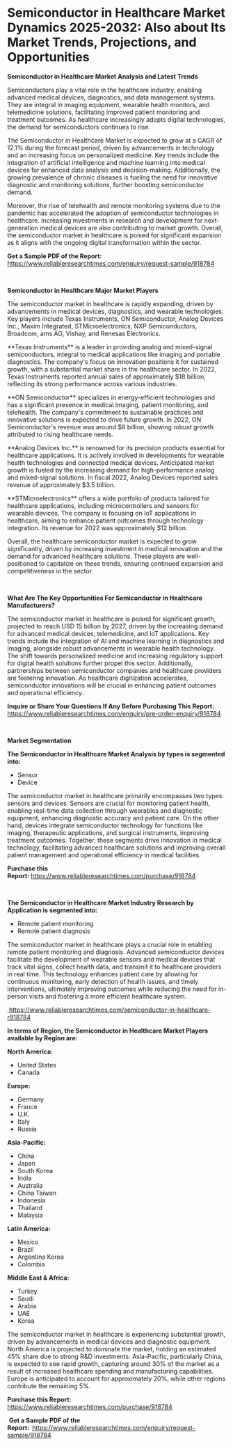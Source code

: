 <p><h1>Semiconductor in Healthcare Market Dynamics 2025-2032: Also about Its Market Trends, Projections, and Opportunities</h1></p><p><strong>Semiconductor in Healthcare Market Analysis and Latest Trends</strong></p>
<p><p>Semiconductors play a vital role in the healthcare industry, enabling advanced medical devices, diagnostics, and data management systems. They are integral in imaging equipment, wearable health monitors, and telemedicine solutions, facilitating improved patient monitoring and treatment outcomes. As healthcare increasingly adopts digital technologies, the demand for semiconductors continues to rise.</p><p>The Semiconductor in Healthcare Market is expected to grow at a CAGR of 12.1% during the forecast period, driven by advancements in technology and an increasing focus on personalized medicine. Key trends include the integration of artificial intelligence and machine learning into medical devices for enhanced data analysis and decision-making. Additionally, the growing prevalence of chronic diseases is fueling the need for innovative diagnostic and monitoring solutions, further boosting semiconductor demand.</p><p>Moreover, the rise of telehealth and remote monitoring systems due to the pandemic has accelerated the adoption of semiconductor technologies in healthcare. Increasing investments in research and development for next-generation medical devices are also contributing to market growth. Overall, the semiconductor market in healthcare is poised for significant expansion as it aligns with the ongoing digital transformation within the sector.</p></p>
<p><strong>Get a Sample PDF of the Report:&nbsp;</strong> <a href="https://www.reliableresearchtimes.com/enquiry/request-sample/918784?utm_campaign=2199&utm_medium=2&utm_source=Github&utm_content=ia&utm_term=18042025&utm_id=semiconductor-in-healthcare">https://www.reliableresearchtimes.com/enquiry/request-sample/918784</a></p>
<p>&nbsp;</p>
<p><strong>Semiconductor in Healthcare Major Market Players</strong></p>
<p><p>The semiconductor market in healthcare is rapidly expanding, driven by advancements in medical devices, diagnostics, and wearable technologies. Key players include Texas Instruments, ON Semiconductor, Analog Devices Inc., Maxim Integrated, STMicroelectronics, NXP Semiconductors, Broadcom, ams AG, Vishay, and Renesas Electronics.</p><p>**Texas Instruments** is a leader in providing analog and mixed-signal semiconductors, integral to medical applications like imaging and portable diagnostics. The company's focus on innovation positions it for sustained growth, with a substantial market share in the healthcare sector. In 2022, Texas Instruments reported annual sales of approximately $18 billion, reflecting its strong performance across various industries.</p><p>**ON Semiconductor** specializes in energy-efficient technologies and has a significant presence in medical imaging, patient monitoring, and telehealth. The company's commitment to sustainable practices and innovative solutions is expected to drive future growth. In 2022, ON Semiconductor's revenue was around $8 billion, showing robust growth attributed to rising healthcare needs.</p><p>**Analog Devices Inc.** is renowned for its precision products essential for healthcare applications. It is actively involved in developments for wearable health technologies and connected medical devices. Anticipated market growth is fueled by the increasing demand for high-performance analog and mixed-signal solutions. In fiscal 2022, Analog Devices reported sales revenue of approximately $3.5 billion.</p><p>**STMicroelectronics** offers a wide portfolio of products tailored for healthcare applications, including microcontrollers and sensors for wearable devices. The company is focusing on IoT applications in healthcare, aiming to enhance patient outcomes through technology integration. Its revenue for 2022 was approximately $12 billion.</p><p>Overall, the healthcare semiconductor market is expected to grow significantly, driven by increasing investment in medical innovation and the demand for advanced healthcare solutions. These players are well-positioned to capitalize on these trends, ensuring continued expansion and competitiveness in the sector.</p></p>
<p>&nbsp;</p>
<p><strong>What Are The Key Opportunities For Semiconductor in Healthcare Manufacturers?</strong></p>
<p><p>The semiconductor market in healthcare is poised for significant growth, projected to reach USD 15 billion by 2027, driven by the increasing demand for advanced medical devices, telemedicine, and IoT applications. Key trends include the integration of AI and machine learning in diagnostics and imaging, alongside robust advancements in wearable health technology. The shift towards personalized medicine and increasing regulatory support for digital health solutions further propel this sector. Additionally, partnerships between semiconductor companies and healthcare providers are fostering innovation. As healthcare digitization accelerates, semiconductor innovations will be crucial in enhancing patient outcomes and operational efficiency.</p></p>
<p><strong>Inquire or Share Your Questions If Any Before Purchasing This Report:</strong> <a href="https://www.reliableresearchtimes.com/enquiry/pre-order-enquiry/918784?utm_campaign=2199&utm_medium=2&utm_source=Github&utm_content=ia&utm_term=18042025&utm_id=semiconductor-in-healthcare">https://www.reliableresearchtimes.com/enquiry/pre-order-enquiry/918784</a></p>
<p>&nbsp;</p>
<p><strong>Market Segmentation</strong></p>
<p><strong>The Semiconductor in Healthcare Market Analysis by types is segmented into:</strong></p>
<p><ul><li>Sensor</li><li>Device</li></ul></p>
<p><p>The semiconductor market in healthcare primarily encompasses two types: sensors and devices. Sensors are crucial for monitoring patient health, enabling real-time data collection through wearables and diagnostic equipment, enhancing diagnostic accuracy and patient care. On the other hand, devices integrate semiconductor technology for functions like imaging, therapeutic applications, and surgical instruments, improving treatment outcomes. Together, these segments drive innovation in medical technology, facilitating advanced healthcare solutions and improving overall patient management and operational efficiency in medical facilities.</p></p>
<p><strong>Purchase this Report:&nbsp;</strong><a href="https://www.reliableresearchtimes.com/purchase/918784?utm_campaign=2199&utm_medium=2&utm_source=Github&utm_content=ia&utm_term=18042025&utm_id=semiconductor-in-healthcare">https://www.reliableresearchtimes.com/purchase/918784</a></p>
<p>&nbsp;</p>
<p><strong>The Semiconductor in Healthcare Market Industry Research by Application is segmented into:</strong></p>
<p><ul><li>Remote patient monitoring</li><li>Remote patient diagnosis</li></ul></p>
<p><p>The semiconductor market in healthcare plays a crucial role in enabling remote patient monitoring and diagnosis. Advanced semiconductor devices facilitate the development of wearable sensors and medical devices that track vital signs, collect health data, and transmit it to healthcare providers in real time. This technology enhances patient care by allowing for continuous monitoring, early detection of health issues, and timely interventions, ultimately improving outcomes while reducing the need for in-person visits and fostering a more efficient healthcare system.</p></p>
<p><a href="https://www.reliableresearchtimes.com/semiconductor-in-healthcare-r918784?utm_campaign=2199&utm_medium=2&utm_source=Github&utm_content=ia&utm_term=18042025&utm_id=semiconductor-in-healthcare">&nbsp;https://www.reliableresearchtimes.com/semiconductor-in-healthcare-r918784</a></p>
<p><strong>In terms of Region, the Semiconductor in Healthcare Market Players available by Region are:</strong></p>
<p>
    <p> <strong> North America: </strong>
        <ul>
            <li>United States</li>
            <li>Canada</li>
        </ul>
        </p> 
    <p> <strong> Europe: </strong>
        <ul>
            <li>Germany</li>
            <li>France</li>
            <li>U.K.</li>
            <li>Italy</li>
            <li>Russia</li>
        </ul>
        </p> 
    <p> <strong> Asia-Pacific: </strong>
        <ul>
            <li>China</li>
            <li>Japan</li>
            <li>South Korea</li>
            <li>India</li>
            <li>Australia</li>
            <li>China Taiwan</li>
            <li>Indonesia</li>
            <li>Thailand</li>
            <li>Malaysia</li>
        </ul>
        </p> 
    <p> <strong> Latin America: </strong>
        <ul>
            <li>Mexico</li>
            <li>Brazil</li>
            <li>Argentina Korea</li>
            <li>Colombia</li>
        </ul>
        </p> 
    <p> <strong> Middle East & Africa: </strong>
        <ul>
            <li>Turkey</li>
            <li>Saudi</li>
            <li>Arabia</li>
            <li>UAE</li>
            <li>Korea</li>
        </ul>
    </p>
    </p>
<p><p>The semiconductor market in healthcare is experiencing substantial growth, driven by advancements in medical devices and diagnostic equipment. North America is projected to dominate the market, holding an estimated 45% share due to strong R&D investments. Asia-Pacific, particularly China, is expected to see rapid growth, capturing around 30% of the market as a result of increased healthcare spending and manufacturing capabilities. Europe is anticipated to account for approximately 20%, while other regions contribute the remaining 5%.</p></p>
<p><strong>Purchase this Report: </strong><a href="https://www.reliableresearchtimes.com/purchase/918784?utm_campaign=2199&utm_medium=2&utm_source=Github&utm_content=ia&utm_term=18042025&utm_id=semiconductor-in-healthcare">https://www.reliableresearchtimes.com/purchase/918784</a></p>
<p>&nbsp;<strong>Get a Sample PDF of the Report:&nbsp;&nbsp;</strong><a href="https://www.reliableresearchtimes.com/enquiry/request-sample/918784?utm_campaign=2199&utm_medium=2&utm_source=Github&utm_content=ia&utm_term=18042025&utm_id=semiconductor-in-healthcare">https://www.reliableresearchtimes.com/enquiry/request-sample/918784</a></p>
<p><strong></strong></p>
<p><p></p><p></p><p></p></p>